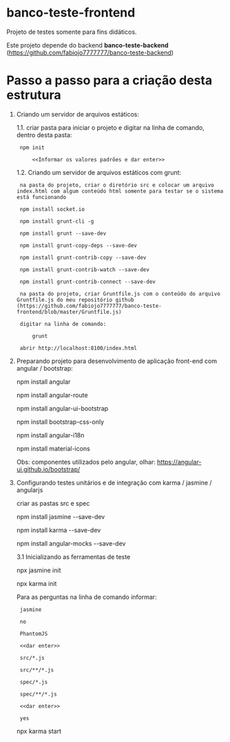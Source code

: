 # banco-teste-frontend

Projeto de testes somente para fins didáticos.

Este projeto depende do backend **banco-teste-backend** (https://github.com/fabiojo7777777/banco-teste-backend)

# Passo a passo para a criação desta estrutura
1. Criando um servidor de arquivos estáticos:

	1.1. criar pasta para iniciar o projeto e digitar na linha de comando, dentro desta pasta:

		npm init 

			<<Informar os valores padrões e dar enter>>
    
	1.2. Criando um servidor de arquivos estáticos com grunt:
		
		na pasta do projeto, criar o diretório src e colocar um arquivo index.html com algum conteúdo html somente para testar se o sistema está funcionando

		npm install socket.io

		npm install grunt-cli -g

		npm install grunt --save-dev

		npm install grunt-copy-deps --save-dev

		npm install grunt-contrib-copy --save-dev	

		npm install grunt-contrib-watch --save-dev	

		npm install grunt-contrib-connect --save-dev	

		na pasta do projeto, criar Gruntfile.js com o conteúdo do arquivo Gruntfile.js do meu repositório github (https://github.com/fabiojo7777777/banco-teste-frontend/blob/master/Gruntfile.js)

		digitar na linha de comando:	

			grunt		

		abrir http://localhost:8100/index.html		

2. Preparando projeto para desenvolvimento de aplicação front-end com angular / bootstrap:
	
	npm install angular
	
	npm install angular-route
	
	npm install angular-ui-bootstrap
	
	npm install bootstrap-css-only
	
	npm install angular-i18n
	
	npm install material-icons	
	
	Obs: componentes utilizados pelo angular, olhar: https://angular-ui.github.io/bootstrap/


3. Configurando testes unitários e de integração com karma / jasmine / angularjs
    
    criar as pastas src e spec
    
    npm install jasmine --save-dev

    npm install karma --save-dev
    
    npm install angular-mocks --save-dev

    3.1 Inicializando as ferramentas de teste
    
    npx jasmine init

    npx karma init
        
	Para as perguntas na linha de comando informar: 
            
	    jasmine
            
	    no
            
	    PhantomJS
            
	    <<dar enter>>
            
	    src/*.js
            
	    src/**/*.js
            
	    spec/*.js
            
	    spec/**/*.js
            
	    <<dar enter>>
            
	    yes
    
    npx karma start

